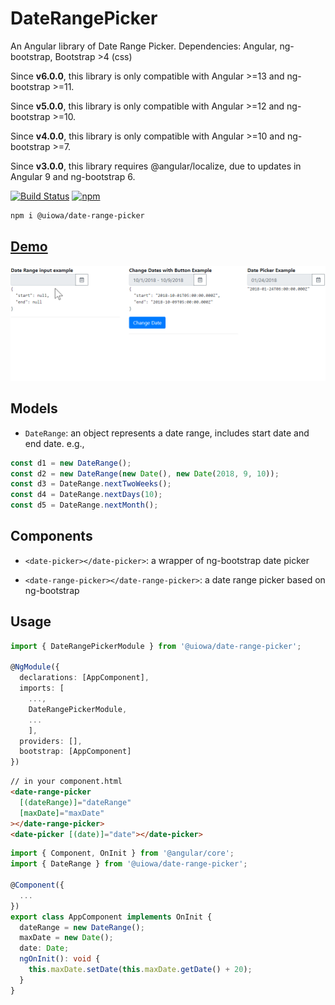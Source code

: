 # DateRangePicker

An Angular library of Date Range Picker. Dependencies: Angular, ng-bootstrap, Bootstrap >4 (css)

Since **v6.0.0**, this library is only compatible with Angular >=13 and ng-bootstrap >=11.

Since **v5.0.0**, this library is only compatible with Angular >=12 and ng-bootstrap >=10.

Since **v4.0.0**, this library is only compatible with Angular >=10 and ng-bootstrap >=7.

Since **v3.0.0**, this library requires @angular/localize, due to updates in Angular 9 and ng-bootstrap 6.

[![Build Status](https://img.shields.io/travis/changhuixu/date-range-picker/master.svg?label=Travis%20CI&style=flat-square)](https://app.travis-ci.com/changhuixu/date-range-picker)
[![npm](https://img.shields.io/npm/v/@uiowa/date-range-picker.svg?style=flat-square)](https://www.npmjs.com/package/@uiowa/date-range-picker)

```bash
npm i @uiowa/date-range-picker
```

## [Demo](https://date-range-picker.firebaseapp.com)

![date range picker demo](./date-range-picker-demo.gif)

## Models

- `DateRange`: an object represents a date range, includes start date and end date. e.g.,

```typescript
const d1 = new DateRange();
const d2 = new DateRange(new Date(), new Date(2018, 9, 10));
const d3 = DateRange.nextTwoWeeks();
const d4 = DateRange.nextDays(10);
const d5 = DateRange.nextMonth();
```

## Components

- `<date-picker></date-picker>`: a wrapper of ng-bootstrap date picker

- `<date-range-picker></date-range-picker>`: a date range picker based on ng-bootstrap

## Usage

```typescript
import { DateRangePickerModule } from '@uiowa/date-range-picker';

@NgModule({
  declarations: [AppComponent],
  imports: [
    ...,
    DateRangePickerModule,
    ...
    ],
  providers: [],
  bootstrap: [AppComponent]
})
```

```html
// in your component.html
<date-range-picker
  [(dateRange)]="dateRange"
  [maxDate]="maxDate"
></date-range-picker>
<date-picker [(date)]="date"></date-picker>
```

```typescript
import { Component, OnInit } from '@angular/core';
import { DateRange } from '@uiowa/date-range-picker';

@Component({
  ...
})
export class AppComponent implements OnInit {
  dateRange = new DateRange();
  maxDate = new Date();
  date: Date;
  ngOnInit(): void {
    this.maxDate.setDate(this.maxDate.getDate() + 20);
  }
}
```
